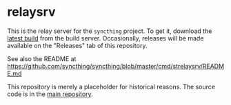 relaysrv
========

This is the relay server for the `syncthing` project. To get it, download the
[latest build](https://build.syncthing.net/job/strelaysrv/lastSuccessfulBuild/artifact/)
from the build server. Occasionally, releases will be made available on
the "Releases" tab of this repository.

See also the README at
https://github.com/syncthing/syncthing/blob/master/cmd/strelaysrv/README.md

This repository is merely a placeholder for historical reasons. The
source code is in the [main repository](https://github.com/syncthing/syncthing).

